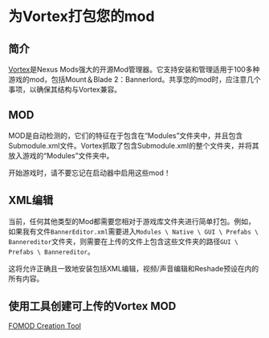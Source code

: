 # 为Vortex打包您的mod


## 简介

[Vortex](https://www.nexusmods.com/about/vortex/)是Nexus Mods强大的开源Mod管理器。它支持安装和管理适用于100多种游戏的mod，包括Mount＆Blade 2：Bannerlord。共享您的mod时，应注意几个事项，以确保其结构与Vortex兼容。


## MOD

MOD是自动检测的，它们的特征在于包含在“Modules”文件夹中，并且包含Submodule.xml文件。Vortex抓取了包含Submodule.xml的整个文件夹，并将其放入游戏的“Modules”文件夹中。

开始游戏时，请不要忘记在启动器中启用这些mod！


## XML编辑

当前，任何其他类型的Mod都需要您相对于游戏库文件夹进行简单打包。例如，如果我有文件`BannerEditor.xml`需要进入`Modules \ Native \ GUI \ Prefabs \ Bannereditor`文件夹，则需要在上传的文件上包含这些文件夹的路径`GUI \ Prefabs \ Bannereditor`。

这将允许正确且一致地安装包括XML编辑，视频/声音编辑和Reshade预设在内的所有内容。

## 使用工具创建可上传的Vortex MOD

[FOMOD Creation Tool](https://www.nexusmods.com/fallout4/mods/6821/?tab=files)
